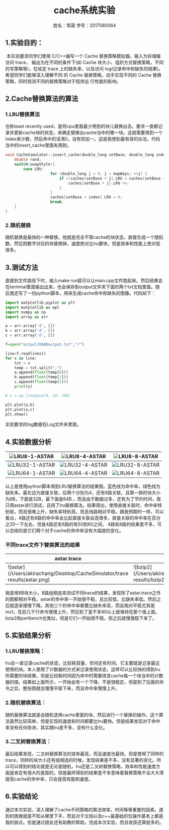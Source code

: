 # <center>cache系统实验</center>

<center>姓名：常晟 学号：2017080064</center>

## 1.实验目的：

​	本实验要求同学们使用 C/C++编写一个 Cache 替换策略模拟器。输入为存储器访问 trace，
输出为在不同的条件下(如 Cache 块大小，组织方式替换策略，不同的写策略等)，在给定
trace 上的缺失率，以及访问 log(记录命中和缺失的结果)。希望同学们能够深入理解不同
的 Cache 替换策略，动手实现不同的 Cache 替换策略，同时观测不同的替换策略对于程序运
行性能的影响。

## 2.Cache替换算法的算法

### 1.LRU替换算法

也称least recently used，是将cpu里面最少用到的块儿替换出去。要求一直都记录并更新cache块的状态，来确定替换出cache当中的哪一块。这就需要用到一个index来计数，然后命中的话清0，没有则加一。这是我想到最有效的办法，代码当中的insert_cache里面有用到。

```c++
void CacheSimulator::insert_cache(double_long setBase, double_long index, int swapStyle){
    double rand;
    switch(swapStyle){
        case LRU:
                    for (double_long j = 0; j < mapWays; ++j) {
                        if ((caches[setBase + j].LRU < caches[setBase + index].LRU) && (caches[setBase + j].flag & FLAG_VALID)) {
                            caches[setBase + j].LRU ++;
                        }
                    }
                    caches[setBase + index].LRU = 0;
                    break;
    }
}
```

### 2.随机替换

随机替换是最快的一种替换，他就是完全不管cache的块状态，直接生成一个随机数，然后把数字对应的块替换掉，速度绝对比lru要快，但是效率和性能上绝对低很多。

## 3.测试方法

直接到文件路径下时，输入make run就可以让main.cpp文件跑起来。然后结果会在terminal里面输出出来，也会保存到output文件夹下面的两个txt文档里面。随后我还写了一份python脚本，用来生成cache命中和缺失的图像。代码如下：

```python
import matplotlib.pyplot as plt
import matplotlib as mpl
import numpy as np
import array as arr

a = arr.array('d', [])
b = arr.array('d', [])
c = arr.array('d', [])

f=open("output/RANDoutput.txt","r")

line=f.readlines()
for x in line:
    txt = x
    temp = txt.split(",")
    a.append(float(temp[0]))
    b.append(float(temp[1]))
    c.append(float(temp[2]))
    print(x)

# x = np.linspace(0, 20, 100)

plt.plot(a,b)
plt.plot(a,c)
plt.show() 
```

实验要求的log数据在Log文件夹里面。

## 4.实验数据分析

| ![LRU8-1-ASTAR](/Users/akirachang/Desktop/CacheSimulator/graphs/LRU8-1-ASTAR.png) | ![LRU8-4-ASTAR](/Users/akirachang/Desktop/CacheSimulator/graphs/LRU8-4-ASTAR.png) | ![LRU8-8-ASTAR](/Users/akirachang/Desktop/CacheSimulator/graphs/LRU8-8-ASTAR.png) |
| ------------------------------------------------------------ | ------------------------------------------------------------ | ------------------------------------------------------------ |
| ![LRU32-1-ASTAR](/Users/akirachang/Desktop/CacheSimulator/graphs/LRU32-1-ASTAR.png) | ![LRU32-4-ASTAR](/Users/akirachang/Desktop/CacheSimulator/graphs/LRU32-4-ASTAR.png) | ![LRU32-8-ASTAR](/Users/akirachang/Desktop/CacheSimulator/graphs/LRU32-8-ASTAR.png) |
| ![LRU64-1-ASTAR](/Users/akirachang/Desktop/CacheSimulator/graphs/LRU64-1-ASTAR.png) | ![LRU64-4-ASTAR](/Users/akirachang/Desktop/CacheSimulator/graphs/LRU64-4-ASTAR.png) | ![LRU64-8-ASTAR](/Users/akirachang/Desktop/CacheSimulator/graphs/LRU64-8-ASTAR.png) |

以上是使用python脚本得到LRU替换算法的结果图。蓝色线为命中率，绿色线为缺失率。最左边为直接关联，后两个分别为4，还有8路关联，且第一排的块大小为8B，下面是32B，最下面是64B 。而且由于数据过多，还有为了节约时间，我只用astar进行测试，且用了lru替换算法。结果得出，使用直接关联时，命中率特别低，而且很难上升，缺失率特别高，而且线路相对平稳。跟我预期的一样，可以看出，4路还有8路的命中率会比起直接关联会高很多，直接关联的命中率在百分之20一下左右，但是4路还有8路的有50到60之间。 4路和8路的结果差不多，可以总结的是它们两个对于cache的命中率没有大幅度的变化。

### 不同trace文件下替换算法的结果

| astar.trace                                                  | Bzip2.trace                                                  | Mcf.trace                                                    | Perlbench.trace                                              |
| ------------------------------------------------------------ | ------------------------------------------------------------ | ------------------------------------------------------------ | ------------------------------------------------------------ |
| ![astar](/Users/akirachang/Desktop/CacheSimulator/trace results/astar.png) | ![bzip2](/Users/akirachang/Desktop/CacheSimulator/trace results/bzip2.png) | ![mcf](/Users/akirachang/Desktop/CacheSimulator/trace results/mcf.png) | ![perlbench](/Users/akirachang/Desktop/CacheSimulator/trace results/perlbench.png) |

我是用8B块大小，8路组相连来测试不同trace的结果，发现除了astar.trace之外的图都相对平稳。astar的命中率一开始很不稳，且比较低，比缺失率低。然后之后就逐渐慢慢下降。其他三个的命中率都要比缺失率高，而且相对平稳尤其是mcf。在前几千行命令慢慢上升，然后到了差不多80以上就保持在那个值上面。bzip2和perlbench也类似，但是它们一开始很不稳，但之后就慢慢稳下来了。

## 5.实验结果分析  

### 1.LRU替换策略：

lru会一直记录cache的状态，比较耗容量，空间还有时间。它主要就是记录最近使用的块。本人使用了计数器的方式来记录使用状态，这样可以比较快的得到lru所需要的块结果。但是比较耗时间因为命中时需要改变cache每一个块当中的计数器的值。结果如上面所示，一开始会有一个下降，不是很稳定，但是到了后面的命令之后，整张图就会慢慢平稳下来，而且命中率慢慢上升。

### 2.随机替换算法：

随机替换算法就是会随机选择cache里面的块，然后进行一个替换的操作。这个算法虽然比较简单，但是实现的速度和时间都要比lru要快。但是结果发现对于命中率没有任何改进，其实跟lru差不多，没有什么变化。

### 3.二叉树替换算法：

最后结果发现，二叉树替换算法的效率最高，而且速度也最快。但是使用了同样的trace，同样的块大小还有组相连的时候，发现结果差不多，没有显著的变化。所以可以得到的结论就是无论是随机，lru还是二叉树替换策略，效率和性能速度方面是肯定有很大的差距的，但是最终得到的结果差不多意味着替换策略不会大大得提高cache的命中率，只会提高性能和速度。

## 6.实验结论

通过本次实验，深入理解了cache不同策略的算法效率，时间等等重要的因素。遇到的困难就是不知从哪里下手，而且对于文档以及c++最基础的位操作基本上都是我的弱点。但是通过朋友还有助教的帮助，完成本次实验，而且收获还算挺多的。